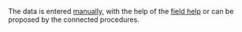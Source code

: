 The data is entered [manually](/docs/guide/common/operations-with-data/manual-entry-or-help-and-data-selection), with the help of the [field help](/docs/guide/common/operations-with-data/manual-entry-or-help-and-data-selection) or can be proposed by the connected procedures.